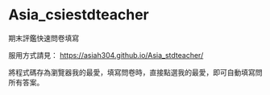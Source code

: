 # Asia_csiestdteacher
期末評鑑快速問卷填寫

服用方式請見：
https://asiah304.github.io/Asia_stdteacher/

將程式碼存為瀏覽器我的最愛，填寫問卷時，直接點選我的最愛，即可自動填寫問所有答案。
